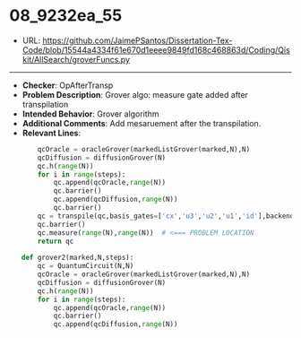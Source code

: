 # 08_9232ea_55
 - URL: https://github.com/JaimePSantos/Dissertation-Tex-Code/blob/15544a4334f61e670d1eeee9849fd168c468863d/Coding/Qiskit/AllSearch/groverFuncs.py
---
 - **Checker**: OpAfterTransp
 - **Problem Description**: Grover algo: measure gate added after transpilation
 - **Intended Behavior**: Grover algorithm
 - **Additional Comments**: Add mesaruement after the transpilation.
 - **Relevant Lines**:
```python
       qcOracle = oracleGrover(markedListGrover(marked,N),N)
       qcDiffusion = diffusionGrover(N)
       qc.h(range(N))
       for i in range(steps):
           qc.append(qcOracle,range(N))
           qc.barrier()
           qc.append(qcDiffusion,range(N))
           qc.barrier()
       qc = transpile(qc,basis_gates=['cx','u3','u2','u1','id'],backend=backend,optimization_level=3)
       qc.barrier()
       qc.measure(range(N),range(N))  # <=== PROBLEM LOCATION
       return qc
   
   def grover2(marked,N,steps):
       qc = QuantumCircuit(N,N)
       qcOracle = oracleGrover(markedListGrover(marked,N),N)
       qcDiffusion = diffusionGrover(N)
       qc.h(range(N))
       for i in range(steps):
           qc.append(qcOracle,range(N))
           qc.barrier()
           qc.append(qcDiffusion,range(N))
```